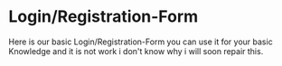 # Login/Registration-Form
Here is our basic Login/Registration-Form you can use it for your basic Knowledge and it is not work i don't know why i will soon repair this.